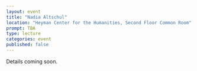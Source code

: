 ```yaml
---
layout: event
title: "Nadia Altschul"
location: "Heyman Center for the Humanities, Second Floor Common Room"
prompt: TBA
type: lecture
categories: event
published: false
---
```


Details coming soon.
